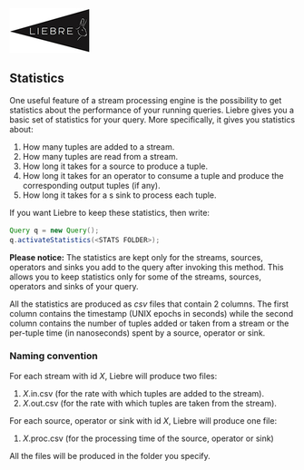 
[![](images/liebre_small.jpg)](index)

## Statistics

One useful feature of a stream processing engine is the possibility to get statistics about the performance of your running queries. Liebre gives you a basic set of statistics for your query. More specifically, it gives you statistics about:

1. How many tuples are added to a stream.
2. How many tuples are read from a stream.
3. How long it takes for a source to produce a tuple. 
4. How long it takes for an operator to consume a tuple and produce the corresponding output tuples (if any).
5. How long it takes for a s sink to process each tuple.

If you want Liebre to keep these statistics, then write:

```java
Query q = new Query();
q.activateStatistics(<STATS FOLDER>);
```

**Please notice:** The statistics are kept only for the streams, sources, operators and sinks you add to the query after invoking this method. This allows you to keep statistics only for some of the streams, sources, operators and sinks of your query.

All the statistics are produced as _csv_ files that contain 2 columns. The first column contains the timestamp (UNIX epochs in seconds) while the second column contains the number of tuples added or taken from a stream or the per-tuple time (in nanoseconds) spent by a source, operator or sink.

### Naming convention

For each stream with id _X_, Liebre will produce two files:

1. _X_.in.csv (for the rate with which tuples are added to the stream).
2. _X_.out.csv (for the rate with which tuples are taken from the stream).

For each source, operator or sink with id _X_, Liebre will produce one file:

1. _X_.proc.csv (for the processing time of the source, operator or sink)

All the files will be produced in the folder you specify.
